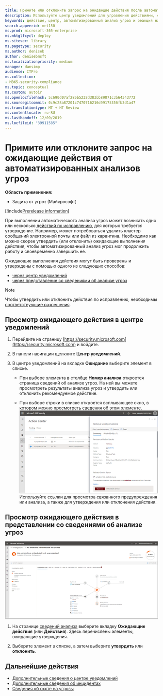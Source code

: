 ```yaml
---
title: Примите или отклоните запрос на ожидающие действия после автоматизированного анализа угроз
description: Используйте центр уведомлений для управления действиями, связанными с автоматизированным анализом угроз и реакцией на угрозы
keywords: действие, центр, автоматизированный анализ угроз и реакция на угрозы, автоматизированный, анализ угроз, реакция на угрозы, исправление
search.appverid: met150
ms.prod: microsoft-365-enterprise
ms.mktglfcycl: deploy
ms.sitesec: library
ms.pagetype: security
ms.author: deniseb
author: denisebmsft
ms.localizationpriority: medium
manager: dansimp
audience: ITPro
ms.collection:
- M365-security-compliance
ms.topic: conceptual
ms.custom: autoir
ms.openlocfilehash: 5c690d07af285b5232d383bb89071c3b64343772
ms.sourcegitcommit: 0c9c28a87201c7470716216d99175356fb3d1a47
ms.translationtype: MT + HT Review
ms.contentlocale: ru-RU
ms.lasthandoff: 12/09/2019
ms.locfileid: "39911585"
---
```

# <a name="approve-or-reject-pending-actions-from-automated-investigations"></a>Примите или отклоните запрос на ожидающие действия от автоматизированных анализов угроз

**Область применения:**
- Защита от угроз (Майкрософт)

[!include[Prerelease information](prerelease.md)]

При выполнении автоматического анализа угроз может возникать одно или несколько [действий по исправлению](mtp-action-center.md#remediation-actions), для которых требуется утверждение. Например, может потребоваться удалить кластер сообщений электронной почты или файл из карантина. Необходимо как можно скорее утвердить (или отклонить) ожидающие выполнения действия, чтобы автоматизированный анализ угроз мог продолжить работу и своевременно завершить ее. 

Ожидающие выполнения действия могут быть проверены и утверждены с помощью одного из следующих способов:
- [через центр уведомлений](#review-a-pending-action-in-the-action-center)
- [через представление со сведениями об анализе угроз](#review-a-pending-action-in-the-investigation-details-view)

> [!NOTE]
> Чтобы утвердить или отклонить действия по исправлению, необходимы [соответствующие разрешения](mtp-action-center.md#required-permissions-for-action-center-tasks).

## <a name="review-a-pending-action-in-the-action-center"></a>Просмотр ожидающего действия в центре уведомлений

1. Перейдите на страницу [https://security.microsoft.com](https://security.microsoft.com) и войдите. 

2. В панели навигации щелкните **Центр уведомлений**. 

3. В центре уведомлений на вкладке **Ожидание** выберите элемент в списке. 

    - При выборе элемента в столбце **Номер анализа** откроется страница сведений об анализе угроз. На ней вы можете просмотреть результаты анализа угроз и утвердить или отклонить рекомендуемое действие.
 
    - При выборе строки в списке откроется всплывающее окно, в котором можно просмотреть сведения об этом элементе. <br/>![Утверждение или отклонение действия](../images/air-actioncenter-itemselected.png)<br/>Используйте ссылки для просмотра связанного предупреждения или анализа, а также для утверждения или отклонения действия.

## <a name="review-a-pending-action-in-the-investigation-details-view"></a>Просмотр ожидающего действия в представлении со сведениями об анализе угроз

![Сведения об анализе](../images/mtp-air-investdetails.png)

1. На странице [сведений анализа](mtp-autoir-results.md) выберите вкладку **Ожидающие действия** (или **Действия**). Здесь перечислены элементы, ожидающие утверждения.

2. Выберите элемент в списке, а затем выберите **утвердить** или **отклонить**.

## <a name="next-steps"></a>Дальнейшие действия

- [Дополнительные сведения о центре уведомлений](mtp-action-center.md)
- [Дополнительные сведения об инцидентах](incidents-overview.md)
- [Сведения об охоте на угрозы](advanced-hunting-overview.md)
